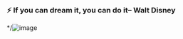 ### ⚡ If you can dream it, you can do it– Walt Disney

*/![image](https://github.com/saadeghi/saadeghi/blob/master/dino.gif)

